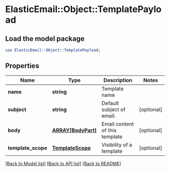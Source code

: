 # ElasticEmail::Object::TemplatePayload

## Load the model package
```perl
use ElasticEmail::Object::TemplatePayload;
```

## Properties
Name | Type | Description | Notes
------------ | ------------- | ------------- | -------------
**name** | **string** | Template name | 
**subject** | **string** | Default subject of email. | [optional] 
**body** | [**ARRAY[BodyPart]**](BodyPart.md) | Email content of this template | [optional] 
**template_scope** | [**TemplateScope**](TemplateScope.md) | Visibility of a template | [optional] 

[[Back to Model list]](../README.md#documentation-for-models) [[Back to API list]](../README.md#documentation-for-api-endpoints) [[Back to README]](../README.md)


